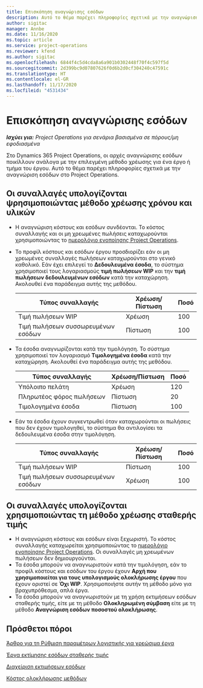 ```yaml
---
title: Επισκόπηση αναγνώρισης εσόδων
description: Αυτό το θέμα παρέχει πληροφορίες σχετικά με την αναγνώριση εσόδων στο Project Operations.
author: sigitac
manager: Annbe
ms.date: 11/16/2020
ms.topic: article
ms.service: project-operations
ms.reviewer: kfend
ms.author: sigitac
ms.openlocfilehash: 6844f4c5d4cda8a6a901b0302448f70f4c597f5d
ms.sourcegitcommit: 2d399bc9d07807626f0d6b2d0cf304240c47591c
ms.translationtype: HT
ms.contentlocale: el-GR
ms.lasthandoff: 11/17/2020
ms.locfileid: "4531434"
---
```

# <a name="revenue-recognition-overview"></a>Επισκόπηση αναγνώρισης εσόδων

_**Ισχύει για:** Project Operations για σενάρια βασισμένα σε πόρους/μη εφοδιασμένα_

Στο Dynamics 365 Project Operations, οι αρχές αναγνώρισης εσόδων ποικίλλουν ανάλογα με την επιλεγμένη μέθοδο χρέωσης για ένα έργο ή τμήμα του έργου. Αυτό το θέμα παρέχει πληροφορίες σχετικά με την αναγνώριση εσόδων στο Project Operations.

## <a name="transactions-accounted-using-time-and-material-billing-method"></a>Οι συναλλαγές υπολογίζονται ψρησιμοποιώντας μέθοδο χρέωσης χρόνου και υλικών

- Η αναγνώριση κόστους και εσόδων συνδέονται. Το κόστος συναλλαγής και οι μη χρεωμένες πωλήσεις καταχωρούνται χρησιμοποιώντας το [ημερολόγιο ενοποίησης Project Operations](../project-accounting/project-operations-integration-journal.md).
- Το προφίλ κόστους και εσόδων έργου προσδιορίζει εάν οι μη χρεωμένες συναλλαγές πωλήσεων καταχωρούνται στο γενικό καθολικό. Εάν έχει επιλεγεί το **Δεδουλευμένα έσοδα**, το σύστημα χρησιμοποιεί τους λογαριασμούς **τιμή πωλήσεων WIP** και την **τιμή πωλήσεων δεδουλευμένων εσόδων** κατά την καταχώρηση. Ακολουθεί ένα παράδειγμα αυτής της μεθόδου.  

  | Τύπος συναλλαγής | Χρέωση/Πίστωση | Ποσό |
  | --- | --- | --- |
  | Τιμή πωλήσεων WIP | Χρέωση | 100 |
  | Τιμή πωλήσεων συσσωρευμένων εσόδων | Πίστωση | 100 |

- Τα έσοδα αναγνωρίζονται κατά την τιμολόγηση. Το σύστημα χρησιμοποιεί τον λογαριασμό **Τιμολογημένα έσοδα** κατά την καταχώρηση. Ακολουθεί ένα παράδειγμα αυτής της μεθόδου.  

  | Τύπος συναλλαγής | Χρέωση/Πίστωση | Ποσό |
  | --- | --- | --- |
  | Υπόλοιπο πελάτη | Χρέωση | 120 |
  | Πληρωτέος φόρος πωλήσεων | Πίστωση | 20 |
  | Τιμολογημένα έσοδα | Πίστωση | 100 |

- Εάν τα έσοδα έχουν συγκεντρωθεί όταν καταχωρούνται οι πωλήσεις που δεν έχουν τιμολογηθεί, το σύστημα θα αντιλογίσει τα δεδουλευμένα έσοδα στην τιμολόγηση.

  | Τύπος συναλλαγής | Χρέωση/Πίστωση | Ποσό |
  | --- | --- | --- |
  | Τιμή πωλήσεων WIP | Πίστωση | 100 |
  | Τιμή πωλήσεων συσσωρευμένων εσόδων | Χρέωση | 100 |

## <a name="transactions-accounted-using-the-fixed-price-billing-method"></a>Οι συναλλαγές υπολογίζονται χρησιμοποιώντας τη μέθοδο χρέωσης σταθερής τιμής

- Η αναγνώριση κόστους και εσόδων είναι ξεχωριστή. Το κόστος συναλλαγής καταχωρείται χρησιμοποιώντας το [ημερολόγιο ενοποίησης Project Operations](../project-accounting/project-operations-integration-journal.md). Οι συναλλαγές μη χρεωμένων πωλήσεων δεν δημιουργούνται.
- Τα έσοδα μπορούν να αναγνωριστούν κατά την τιμολόγηση, εάν το προφίλ κόστους και εσόδων του έργου έχουν **Αρχή που χρησιμοποιείται για τους υπολογισμούς ολοκλήρωσης έργου** που έχουν οριστεί σε **Όχι WIP**. Χρησιμοποιήστε αυτήν τη μέθοδο μόνο για βραχυπρόθεσμα, απλά έργα.
- Τα έσοδα μπορούν να αναγνωριστούν με τη χρήση εκτιμήσεων εσόδων σταθερής τιμής, είτε με τη μέθοδο **Ολοκληρωμένη σύμβαση** είτε με τη μέθοδο **Αναγνώριση εσόδων ποσοστού ολοκλήρωσης**.

## <a name="additional-resources"></a>Πρόσθετοι πόροι
[Άρθρο για τη Ρύθμιση παραμέτρων λογιστικής για χρεώσιμα έργα](../project-accounting/configure-accounting-billable-projects.md)

[Έργα εκτίμησης εσόδων σταθερής τιμής](rev-rec-percentage-completion-method.md)

[Διαχείριση εκτιμήσεων εσόδων](rev-rec-completed-contract-method.md)

[Κόστος ολοκλήρωσης μεθόδων](cost-complete-methods.md)
